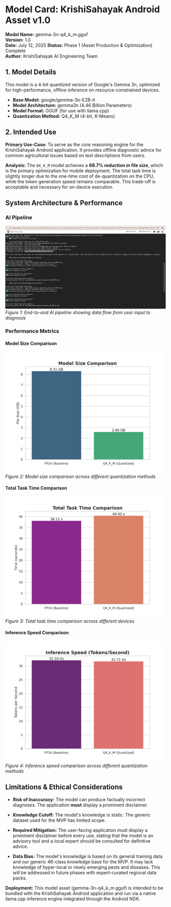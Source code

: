 # Model Card: KrishiSahayak Android Asset v1.0

**Model Name:** gemma-3n-q4_k_m.gguf  
**Version:** 1.0  
**Date:** July 12, 2025
**Status:** Phase 1 (Asset Production & Optimization) Complete  
**Author:** KrishiSahayak AI Engineering Team

## 1. Model Details

This model is a 4-bit quantized version of Google's Gemma 3n, optimized for high-performance, offline inference on resource-constrained devices.

- **Base Model:** google/gemma-3n-E2B-it
- **Model Architecture:** gemma3n (4.46 Billion Parameters)
- **Model Format:** GGUF (for use with llama.cpp)
- **Quantization Method:** Q4_K_M (4-bit, K-Means)

## 2. Intended Use

**Primary Use-Case:** To serve as the core reasoning engine for the KrishiSahayak Android application. It provides offline diagnostic advice for common agricultural issues based on text descriptions from users.

**Analysis:** The `Q4_K_M` model achieves a **68.7% reduction in file size**, which is the primary optimization for mobile deployment. The total task time is slightly longer due to the one-time cost of de-quantization on the CPU, while the token generation speed remains comparable. This trade-off is acceptable and necessary for on-device execution.

## System Architecture & Performance

### AI Pipeline

![AI Pipeline](images/krishisayak+Gemma_AI%20pipeline%20in%20action.png)
*Figure 1: End-to-end AI pipeline showing data flow from user input to diagnosis*

### Performance Metrics

#### Model Size Comparison
![Model Size Comparison](images/file_size_comparison.png)
*Figure 2: Model size comparison across different quantization methods*

#### Total Task Time Comparison
![Total Task Time Comparison](images/total_time_comparison.png)
*Figure 3: Total task time comparison across different devices*

#### Inference Speed Comparison
![Inference Speed Comparison](images/inference_speed_comparison.png)
*Figure 4: Inference speed comparison across different quantization methods*

## Limitations & Ethical Considerations
- **Risk of Inaccuracy:** The model can produce factually incorrect diagnoses. The application **must** display a prominent disclaimer.
- **Knowledge Cutoff:** The model's knowledge is static. The generic dataset used for the MVP has limited scope.

- **Required Mitigation:** The user-facing application must display a prominent disclaimer before every use, stating that the model is an advisory tool and a local expert should be consulted for definitive advice.

- **Data Bias:** The model's knowledge is based on its general training data and our generic 46-class knowledge base for the MVP. It may lack knowledge of hyper-local or newly emerging pests and diseases. This will be addressed in future phases with expert-curated regional data packs.

**Deployment:** This model asset (gemma-3n-q4_k_m.gguf) is intended to be bundled with the KrishiSahayak Android application and run via a native llama.cpp inference engine integrated through the Android NDK.